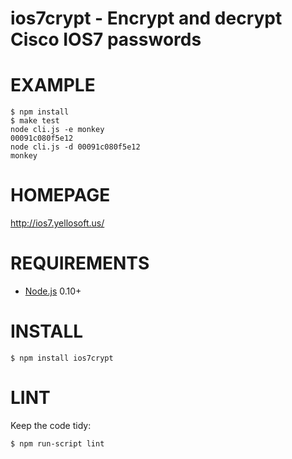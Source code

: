 # ios7crypt - Encrypt and decrypt Cisco IOS7 passwords

# EXAMPLE

    $ npm install
    $ make test
    node cli.js -e monkey
    00091c080f5e12
    node cli.js -d 00091c080f5e12
    monkey

# HOMEPAGE

http://ios7.yellosoft.us/

# REQUIREMENTS

* [Node.js](http://nodejs.org/) 0.10+

# INSTALL

    $ npm install ios7crypt

# LINT

Keep the code tidy:

    $ npm run-script lint
